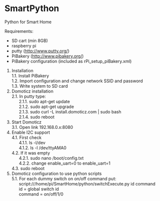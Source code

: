 # SmartPython
Python for Smart Home

Requirements:
- SD cart (min 8GB)
- raspberry pi
- putty (http://www.putty.org/)
- PiBakery (http://www.pibakery.org/)
- PiBakery configuration (included as rPi_setup_piBakery.xml)

1. Installation<br/>
    1.1. Install PiBakery<br/>
    1.2. Import configuration and change network SSID and password<br/>
    1.3. Write system to SD card<br/>
2. Domoticz installation<br/>
    2.1. In putty type:<br/>
            &nbsp;&nbsp;&nbsp;&nbsp;&nbsp;&nbsp;2.1.1. sudo apt-get update<br/>
            &nbsp;&nbsp;&nbsp;&nbsp;&nbsp;&nbsp;2.1.2. sudo apt-get upgrade<br/>
            &nbsp;&nbsp;&nbsp;&nbsp;&nbsp;&nbsp;2.1.3. sudo curl -L install.domoticz.com | sudo bash<br/>
            &nbsp;&nbsp;&nbsp;&nbsp;&nbsp;&nbsp;2.1.4. sudo reboot<br/>
3. Start Domoticz<br/>
    3.1. Open link 192.168.0.x:8080<br/>
4. Enable I2C support<br/>
    4.1. First check<br/>
        &nbsp;&nbsp;&nbsp;&nbsp;&nbsp;&nbsp;4.1.1. ls -l/dev<br/>
        &nbsp;&nbsp;&nbsp;&nbsp;&nbsp;&nbsp;4.1.2. ls -l /dev/ttyAMA0<br/>
    4.2. If it was empty<br/>
        &nbsp;&nbsp;&nbsp;&nbsp;&nbsp;&nbsp;4.2.1. sudo nano /boot/config.txt<br/>
        &nbsp;&nbsp;&nbsp;&nbsp;&nbsp;&nbsp;4.2.2. change enable_uart=0 to enable_uart=1<br/>
    4.3. sudo reboot<br/>
5. Domoticz configuration to use python scripts<br/>
    5.1. For each dummy switch on on/off command put: <br/>
    &nbsp;&nbsp;&nbsp;&nbsp;&nbsp;&nbsp;script:///home/pi/SmartHome/python/switchExecute.py id command<br/>
    &nbsp;&nbsp;&nbsp;&nbsp;&nbsp;&nbsp;id = global switch id<br/>
    &nbsp;&nbsp;&nbsp;&nbsp;&nbsp;&nbsp;command = on/off/1/0